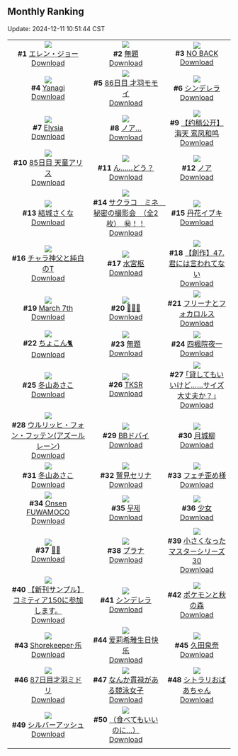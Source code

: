 ## Monthly Ranking
Update: 2024-12-11 10:51:44 CST

|      |      |      |
| :----: | :----: | :----: |
| ![](https://i.pixiv.re/c/240x480/img-master/img/2024/11/12/00/00/32/124212121_p0_master1200.jpg)<br>**#1** [エレン・ジョー](https://www.pixiv.net/artworks/124212121)<br>[Download](https://i.pixiv.re/img-original/img/2024/11/12/00/00/32/124212121_p0.png) | ![](https://i.pixiv.re/c/240x480/img-master/img/2024/11/12/13/14/32/124224845_p0_master1200.jpg)<br>**#2** [無題](https://www.pixiv.net/artworks/124224845)<br>[Download](https://i.pixiv.re/img-original/img/2024/11/12/13/14/32/124224845_p0.jpg) | ![](https://i.pixiv.re/c/240x480/img-master/img/2024/11/12/00/00/34/124212132_p0_master1200.jpg)<br>**#3** [NO BACK](https://www.pixiv.net/artworks/124212132)<br>[Download](https://i.pixiv.re/img-original/img/2024/11/12/00/00/34/124212132_p0.jpg) |
| ![](https://i.pixiv.re/c/240x480/img-master/img/2024/11/12/12/05/49/124223608_p0_master1200.jpg)<br>**#4** [Yanagi](https://www.pixiv.net/artworks/124223608)<br>[Download](https://i.pixiv.re/img-original/img/2024/11/12/12/05/49/124223608_p0.jpg) | ![](https://i.pixiv.re/c/240x480/img-master/img/2024/11/12/15/28/44/124226803_p0_master1200.jpg)<br>**#5** [86日目 才羽モモイ](https://www.pixiv.net/artworks/124226803)<br>[Download](https://i.pixiv.re/img-original/img/2024/11/12/15/28/44/124226803_p0.png) | ![](https://i.pixiv.re/c/240x480/img-master/img/2024/11/12/19/19/14/124231776_p0_master1200.jpg)<br>**#6** [シンデレラ](https://www.pixiv.net/artworks/124231776)<br>[Download](https://i.pixiv.re/img-original/img/2024/11/12/19/19/14/124231776_p0.jpg) |
| ![](https://i.pixiv.re/c/240x480/img-master/img/2024/11/12/00/00/45/124212180_p0_master1200.jpg)<br>**#7** [Elysia](https://www.pixiv.net/artworks/124212180)<br>[Download](https://i.pixiv.re/img-original/img/2024/11/12/00/00/45/124212180_p0.jpg) | ![](https://i.pixiv.re/c/240x480/img-master/img/2024/11/13/19/19/01/124260828_p0_master1200.jpg)<br>**#8** [ノア…](https://www.pixiv.net/artworks/124260828)<br>[Download](https://i.pixiv.re/img-original/img/2024/11/13/19/19/01/124260828_p0.png) | ![](https://i.pixiv.re/c/240x480/img-master/img/2024/11/12/12/23/15/124223973_p0_master1200.jpg)<br>**#9** [【约稿公开】海天 鸾凤和鸣](https://www.pixiv.net/artworks/124223973)<br>[Download](https://i.pixiv.re/img-original/img/2024/11/12/12/23/15/124223973_p0.png) |
| ![](https://i.pixiv.re/c/240x480/img-master/img/2024/11/11/15/43/50/124196118_p0_master1200.jpg)<br>**#10** [85日目 天童アリス](https://www.pixiv.net/artworks/124196118)<br>[Download](https://i.pixiv.re/img-original/img/2024/11/11/15/43/50/124196118_p0.png) | ![](https://i.pixiv.re/c/240x480/img-master/img/2024/11/12/19/00/06/124231187_p0_master1200.jpg)<br>**#11** [ん……どう？](https://www.pixiv.net/artworks/124231187)<br>[Download](https://i.pixiv.re/img-original/img/2024/11/12/19/00/06/124231187_p0.jpg) | ![](https://i.pixiv.re/c/240x480/img-master/img/2024/11/12/23/04/37/124238912_p0_master1200.jpg)<br>**#12** [ノア](https://www.pixiv.net/artworks/124238912)<br>[Download](https://i.pixiv.re/img-original/img/2024/11/12/23/04/37/124238912_p0.png) |
| ![](https://i.pixiv.re/c/240x480/img-master/img/2024/11/12/03/34/17/124217279_p0_master1200.jpg)<br>**#13** [結城さくな](https://www.pixiv.net/artworks/124217279)<br>[Download](https://i.pixiv.re/img-original/img/2024/11/12/03/34/17/124217279_p0.png) | ![](https://i.pixiv.re/c/240x480/img-master/img/2024/11/10/08/00/06/124153458_p0_master1200.jpg)<br>**#14** [サクラコ　ミネ　秘密の撮影会　（全2枚）　㊙！！](https://www.pixiv.net/artworks/124153458)<br>[Download](https://i.pixiv.re/img-original/img/2024/11/10/08/00/06/124153458_p0.jpg) | ![](https://i.pixiv.re/c/240x480/img-master/img/2024/11/13/17/19/40/124257593_p0_master1200.jpg)<br>**#15** [丹花イブキ](https://www.pixiv.net/artworks/124257593)<br>[Download](https://i.pixiv.re/img-original/img/2024/11/13/17/19/40/124257593_p0.png) |
| ![](https://i.pixiv.re/c/240x480/img-master/img/2024/11/14/20/05/00/124292613_p0_master1200.jpg)<br>**#16** [チャラ神父と純白のT](https://www.pixiv.net/artworks/124292613)<br>[Download](https://i.pixiv.re/img-original/img/2024/11/14/20/05/00/124292613_p0.jpg) | ![](https://i.pixiv.re/c/240x480/img-master/img/2024/11/12/03/33/39/124217272_p0_master1200.jpg)<br>**#17** [水宮枢](https://www.pixiv.net/artworks/124217272)<br>[Download](https://i.pixiv.re/img-original/img/2024/11/12/03/33/39/124217272_p0.png) | ![](https://i.pixiv.re/c/240x480/img-master/img/2024/11/12/20/01/29/124232944_p0_master1200.jpg)<br>**#18** [【創作】47.君には言われてない](https://www.pixiv.net/artworks/124232944)<br>[Download](https://i.pixiv.re/img-original/img/2024/11/12/20/01/29/124232944_p0.png) |
| ![](https://i.pixiv.re/c/240x480/img-master/img/2024/11/11/18/00/08/124198989_p0_master1200.jpg)<br>**#19** [March 7th](https://www.pixiv.net/artworks/124198989)<br>[Download](https://i.pixiv.re/img-original/img/2024/11/11/18/00/08/124198989_p0.jpg) | ![](https://i.pixiv.re/c/240x480/img-master/img/2024/11/12/17/40/31/124229153_p0_master1200.jpg)<br>**#20** [🖤🖤🖤](https://www.pixiv.net/artworks/124229153)<br>[Download](https://i.pixiv.re/img-original/img/2024/11/12/17/40/31/124229153_p0.jpg) | ![](https://i.pixiv.re/c/240x480/img-master/img/2024/11/12/00/00/26/124212089_p0_master1200.jpg)<br>**#21** [フリーナとフォカロルス](https://www.pixiv.net/artworks/124212089)<br>[Download](https://i.pixiv.re/img-original/img/2024/11/12/00/00/26/124212089_p0.jpg) |
| ![](https://i.pixiv.re/c/240x480/img-master/img/2024/11/12/11/04/16/124222704_p0_master1200.jpg)<br>**#22** [ちょこん🐈](https://www.pixiv.net/artworks/124222704)<br>[Download](https://i.pixiv.re/img-original/img/2024/11/12/11/04/16/124222704_p0.jpg) | ![](https://i.pixiv.re/c/240x480/img-master/img/2024/11/11/17/19/39/124198053_p0_master1200.jpg)<br>**#23** [無題](https://www.pixiv.net/artworks/124198053)<br>[Download](https://i.pixiv.re/img-original/img/2024/11/11/17/19/39/124198053_p0.png) | ![](https://i.pixiv.re/c/240x480/img-master/img/2024/11/12/08/46/34/124220940_p0_master1200.jpg)<br>**#24** [四楓院夜一](https://www.pixiv.net/artworks/124220940)<br>[Download](https://i.pixiv.re/img-original/img/2024/11/12/08/46/34/124220940_p0.jpg) |
| ![](https://i.pixiv.re/c/240x480/img-master/img/2024/11/13/17/00/03/124257149_p0_master1200.jpg)<br>**#25** [冬山あさこ](https://www.pixiv.net/artworks/124257149)<br>[Download](https://i.pixiv.re/img-original/img/2024/11/13/17/00/03/124257149_p0.png) | ![](https://i.pixiv.re/c/240x480/img-master/img/2024/11/10/00/00/31/124145236_p0_master1200.jpg)<br>**#26** [TKSR](https://www.pixiv.net/artworks/124145236)<br>[Download](https://i.pixiv.re/img-original/img/2024/11/10/00/00/31/124145236_p0.png) | ![](https://i.pixiv.re/c/240x480/img-master/img/2024/11/11/17/09/49/124197838_p0_master1200.jpg)<br>**#27** [｢貸してもいいけど……サイズ大丈夫か？｣](https://www.pixiv.net/artworks/124197838)<br>[Download](https://i.pixiv.re/img-original/img/2024/11/11/17/09/49/124197838_p0.jpg) |
| ![](https://i.pixiv.re/c/240x480/img-master/img/2024/11/12/19/47/57/124232517_p0_master1200.jpg)<br>**#28** [ウルリッヒ・フォン・フッテン(アズールレーン)](https://www.pixiv.net/artworks/124232517)<br>[Download](https://i.pixiv.re/img-original/img/2024/11/12/19/47/57/124232517_p0.jpg) | ![](https://i.pixiv.re/c/240x480/img-master/img/2024/11/11/19/30/01/124201796_p0_master1200.jpg)<br>**#29** [BBドバイ](https://www.pixiv.net/artworks/124201796)<br>[Download](https://i.pixiv.re/img-original/img/2024/11/11/19/30/01/124201796_p0.jpg) | ![](https://i.pixiv.re/c/240x480/img-master/img/2024/11/14/00/00/22/124270617_p0_master1200.jpg)<br>**#30** [月城柳](https://www.pixiv.net/artworks/124270617)<br>[Download](https://i.pixiv.re/img-original/img/2024/11/14/00/00/22/124270617_p0.jpg) |
| ![](https://i.pixiv.re/c/240x480/img-master/img/2024/11/11/11/11/17/124191700_p0_master1200.jpg)<br>**#31** [冬山あさこ](https://www.pixiv.net/artworks/124191700)<br>[Download](https://i.pixiv.re/img-original/img/2024/11/11/11/11/17/124191700_p0.png) | ![](https://i.pixiv.re/c/240x480/img-master/img/2024/11/12/19/05/36/124231405_p0_master1200.jpg)<br>**#32** [鷲見セリナ](https://www.pixiv.net/artworks/124231405)<br>[Download](https://i.pixiv.re/img-original/img/2024/11/12/19/05/36/124231405_p0.png) | ![](https://i.pixiv.re/c/240x480/img-master/img/2024/11/12/07/19/48/124219841_p0_master1200.jpg)<br>**#33** [フェチ歪め様](https://www.pixiv.net/artworks/124219841)<br>[Download](https://i.pixiv.re/img-original/img/2024/11/12/07/19/48/124219841_p0.jpg) |
| ![](https://i.pixiv.re/c/240x480/img-master/img/2024/11/12/10/30/33/124222267_p0_master1200.jpg)<br>**#34** [Onsen FUWAMOCO](https://www.pixiv.net/artworks/124222267)<br>[Download](https://i.pixiv.re/img-original/img/2024/11/12/10/30/33/124222267_p0.png) | ![](https://i.pixiv.re/c/240x480/img-master/img/2024/11/12/00/00/05/124212011_p0_master1200.jpg)<br>**#35** [무제](https://www.pixiv.net/artworks/124212011)<br>[Download](https://i.pixiv.re/img-original/img/2024/11/12/00/00/05/124212011_p0.jpg) | ![](https://i.pixiv.re/c/240x480/img-master/img/2024/11/13/18/00/11/124258496_p0_master1200.jpg)<br>**#36** [少女](https://www.pixiv.net/artworks/124258496)<br>[Download](https://i.pixiv.re/img-original/img/2024/11/13/18/00/11/124258496_p0.jpg) |
| ![](https://i.pixiv.re/c/240x480/img-master/img/2024/11/10/00/00/38/124145264_p0_master1200.jpg)<br>**#37** [🍒🐰](https://www.pixiv.net/artworks/124145264)<br>[Download](https://i.pixiv.re/img-original/img/2024/11/10/00/00/38/124145264_p0.jpg) | ![](https://i.pixiv.re/c/240x480/img-master/img/2024/11/12/00/00/24/124212079_p0_master1200.jpg)<br>**#38** [プラナ](https://www.pixiv.net/artworks/124212079)<br>[Download](https://i.pixiv.re/img-original/img/2024/11/12/00/00/24/124212079_p0.png) | ![](https://i.pixiv.re/c/240x480/img-master/img/2024/11/11/15/39/21/124196050_p0_master1200.jpg)<br>**#39** [小さくなったマスターシリーズ30](https://www.pixiv.net/artworks/124196050)<br>[Download](https://i.pixiv.re/img-original/img/2024/11/11/15/39/21/124196050_p0.jpg) |
| ![](https://i.pixiv.re/c/240x480/img-master/img/2024/11/12/15/40/21/124226979_p0_master1200.jpg)<br>**#40** [【新刊サンプル】コミティア150に参加します。](https://www.pixiv.net/artworks/124226979)<br>[Download](https://i.pixiv.re/img-original/img/2024/11/12/15/40/21/124226979_p0.jpg) | ![](https://i.pixiv.re/c/240x480/img-master/img/2024/11/11/22/42/59/124208869_p0_master1200.jpg)<br>**#41** [シンデレラ](https://www.pixiv.net/artworks/124208869)<br>[Download](https://i.pixiv.re/img-original/img/2024/11/11/22/42/59/124208869_p0.jpg) | ![](https://i.pixiv.re/c/240x480/img-master/img/2024/11/13/00/01/44/124241135_p0_master1200.jpg)<br>**#42** [ポケモンと秋の森](https://www.pixiv.net/artworks/124241135)<br>[Download](https://i.pixiv.re/img-original/img/2024/11/13/00/01/44/124241135_p0.jpg) |
| ![](https://i.pixiv.re/c/240x480/img-master/img/2024/11/11/00/00/41/124180042_p0_master1200.jpg)<br>**#43** [Shorekeeper·乐](https://www.pixiv.net/artworks/124180042)<br>[Download](https://i.pixiv.re/img-original/img/2024/11/11/00/00/41/124180042_p0.jpg) | ![](https://i.pixiv.re/c/240x480/img-master/img/2024/11/11/21/12/10/124205470_p0_master1200.jpg)<br>**#44** [爱莉希雅生日快乐](https://www.pixiv.net/artworks/124205470)<br>[Download](https://i.pixiv.re/img-original/img/2024/11/11/21/12/10/124205470_p0.jpg) | ![](https://i.pixiv.re/c/240x480/img-master/img/2024/11/11/00/02/47/124180319_p0_master1200.jpg)<br>**#45** [久田泉奈](https://www.pixiv.net/artworks/124180319)<br>[Download](https://i.pixiv.re/img-original/img/2024/11/11/00/02/47/124180319_p0.png) |
| ![](https://i.pixiv.re/c/240x480/img-master/img/2024/11/13/16/39/17/124256743_p0_master1200.jpg)<br>**#46** [87日目才羽ミドリ](https://www.pixiv.net/artworks/124256743)<br>[Download](https://i.pixiv.re/img-original/img/2024/11/13/16/39/17/124256743_p0.png) | ![](https://i.pixiv.re/c/240x480/img-master/img/2024/11/11/15/00/42/124195456_p0_master1200.jpg)<br>**#47** [なんか貫禄がある競泳女子](https://www.pixiv.net/artworks/124195456)<br>[Download](https://i.pixiv.re/img-original/img/2024/11/11/15/00/42/124195456_p0.jpg) | ![](https://i.pixiv.re/c/240x480/img-master/img/2024/11/10/19/34/52/124169592_p0_master1200.jpg)<br>**#48** [シトラリおばあちゃん](https://www.pixiv.net/artworks/124169592)<br>[Download](https://i.pixiv.re/img-original/img/2024/11/10/19/34/52/124169592_p0.png) |
| ![](https://i.pixiv.re/c/240x480/img-master/img/2024/11/11/00/00/31/124179990_p0_master1200.jpg)<br>**#49** [シルバーアッシュ](https://www.pixiv.net/artworks/124179990)<br>[Download](https://i.pixiv.re/img-original/img/2024/11/11/00/00/31/124179990_p0.jpg) | ![](https://i.pixiv.re/c/240x480/img-master/img/2024/11/12/12/00/04/124223469_p0_master1200.jpg)<br>**#50** [（食べてもいいのに…）](https://www.pixiv.net/artworks/124223469)<br>[Download](https://i.pixiv.re/img-original/img/2024/11/12/12/00/04/124223469_p0.png) |
|      |
